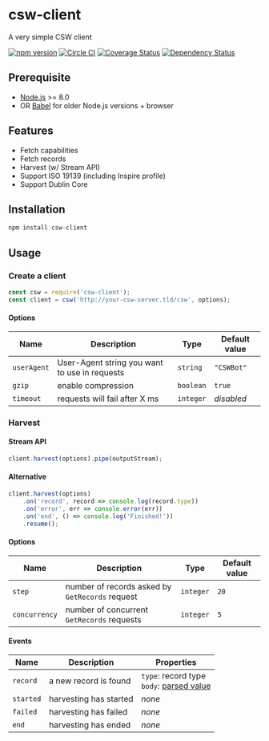 # csw-client
A very simple CSW client

[![npm version](https://img.shields.io/npm/v/csw-client.svg)](https://www.npmjs.com/package/csw-client)
[![Circle CI](https://circleci.com/gh/sgmap-inspire/csw-client/tree/master.svg?style=shield)](https://circleci.com/gh/sgmap-inspire/csw-client/tree/master)
[![Coverage Status](https://coveralls.io/repos/sgmap-inspire/csw-client/badge.svg?branch=master&service=github)](https://coveralls.io/github/sgmap-inspire/csw-client?branch=master)
[![Dependency Status](https://david-dm.org/sgmap-inspire/csw-client.svg)](https://david-dm.org/sgmap-inspire/csw-client)

## Prerequisite

* [Node.js](https://nodejs.org) >= 8.0
* OR [Babel](https://babeljs.io/) for older Node.js versions + browser

## Features

* Fetch capabilities
* Fetch records
* Harvest (w/ Stream API)
* Support ISO 19139 (including Inspire profile)
* Support Dublin Core

## Installation

```js
npm install csw-client
```

## Usage

### Create a client

```js
const csw = require('csw-client');
const client = csw('http://your-csw-server.tld/csw', options);
```

#### Options

| Name | Description | Type | Default value |
| ---- | ----------- | ---- | ------------- |
| `userAgent`    | User-Agent string you want to use in requests   | `string` | `"CSWBot"` |
| `gzip`         | enable compression | `boolean` | `true` |
| `timeout`      | requests will fail after X ms | `integer` | _disabled_ |

### Harvest

#### Stream API

```js
client.harvest(options).pipe(outputStream);
```

#### Alternative

```js
client.harvest(options)
    .on('record', record => console.log(record.type))
    .on('error', err => console.error(err))
    .on('end', () => console.log('Finished!'))
    .resume();
```

#### Options

| Name | Description | Type | Default value |
| ---- | ----------- | ---- | ------------- |
| `step`      | number of records asked by `GetRecords` request | `integer` | `20` |
| `concurrency` | number of concurrent `GetRecords` requests | `integer` | `5` |

#### Events

| Name | Description | Properties |
| ---- | ----------- | ---------- |
| `record` | a new record is found | `type`: record type<br>`body`: [parsed value](https://github.com/sgmap-inspire/parsers) |
| `started` | harvesting has started | _none_ |
| `failed` | harvesting has failed | _none_ |
| `end` | harvesting has ended | _none_ |

